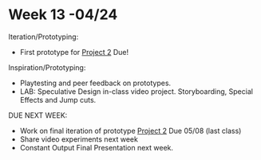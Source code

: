 # Week 13 -04/24

Iteration/Prototyping:
* First prototype for [Project 2](city_as_site.md) Due!

Inspiration/Prototyping:
* Playtesting and peer feedback on prototypes. 
* LAB: Speculative Design in-class video project. Storyboarding, Special Effects and Jump cuts.


DUE NEXT WEEK:
* Work on final iteration of prototype [Project 2](city_as_site.md) Due 05/08 (last class)
* Share video experiments next week
* Constant Output Final Presentation next week. 
